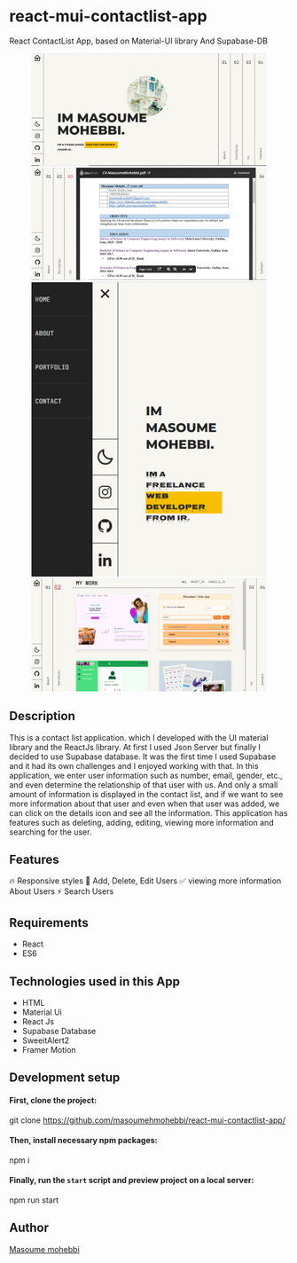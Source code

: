 # react-mui-contactlist-app
React ContactList App, based on Material-UI library And Supabase-DB

<figure>
  <img src="https://github.com/masoumehmohebbi/react-accordion-portfolio/blob/main/react-accordion-portfolio-IMG1.PNG"/>
  <img src="https://github.com/masoumehmohebbi/react-accordion-portfolio/blob/main/react-accordion-portfolio-IMG2.PNG"/>
  <img src="https://github.com/masoumehmohebbi/react-accordion-portfolio/blob/main/react-accordion-portfolio-IMG3.PNG"/>
  <img src="https://github.com/masoumehmohebbi/react-accordion-portfolio/blob/main/react-accordion-portfolio-IMG4.PNG"/>
</figure>

## Description
This is a contact list application. which I developed with the UI material library and the ReactJs library. At first I used Json Server but finally I decided to use Supabase database. It was the first time I used Supabase and it had its own challenges and I enjoyed working with that.
In this application, we enter user information such as number, email, gender, etc., and even determine the relationship of that user with us. And only a small amount of information is displayed in the contact list, and if we want to see more information about that user and even when that user was added, we can click on the details icon and see all the information.
This application has features such as deleting, adding, editing, viewing more information and searching for the user.

## Features
🔥 Responsive styles
📱 Add, Delete, Edit Users
✅ viewing more information About Users
⚡️ Search Users

## Requirements
<ul>
  <li>React</li>
  <li>ES6</li>
</ul>

## Technologies used in this App
<ul>
  <li>HTML</li>
  <li>Material Ui</li>
  <li>React Js</li>
  <li>Supabase Database</li>
  <li>SweeitAlert2</li>
  <li>Framer Motion</li>
</ul>

## Development setup
#### First, clone the project:
git clone https://github.com/masoumehmohebbi/react-mui-contactlist-app/

#### Then, install necessary npm packages:
npm i

#### Finally, run the `start` script and preview project on a local server:
npm run start

## Author
<a href="https://www.linkedin.com/in/masoumemohebbi">Masoume mohebbi</a>
